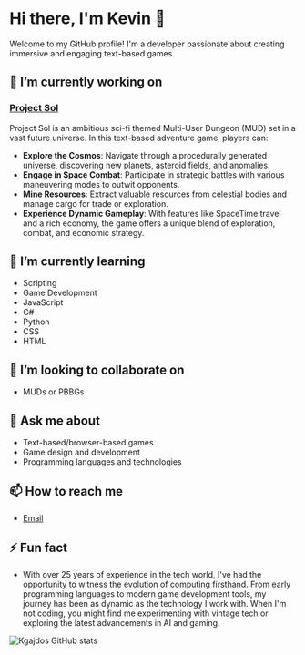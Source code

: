 # Hi there, I'm Kevin 👋

Welcome to my GitHub profile! I'm a developer passionate about creating immersive and engaging text-based games.

## 🔭 I’m currently working on

### [Project Sol](https://github.com/Kgajdos/MUD-Project-Sol)
Project Sol is an ambitious sci-fi themed Multi-User Dungeon (MUD) set in a vast future universe. In this text-based adventure game, players can:

- **Explore the Cosmos**: Navigate through a procedurally generated universe, discovering new planets, asteroid fields, and anomalies.
- **Engage in Space Combat**: Participate in strategic battles with various maneuvering modes to outwit opponents.
- **Mine Resources**: Extract valuable resources from celestial bodies and manage cargo for trade or exploration.
- **Experience Dynamic Gameplay**: With features like SpaceTime travel and a rich economy, the game offers a unique blend of exploration, combat, and economic strategy.

## 🌱 I’m currently learning

- Scripting
- Game Development
- JavaScript
- C#
- Python
- CSS
- HTML

## 👯 I’m looking to collaborate on

- MUDs or PBBGs

## 💬 Ask me about

- Text-based/browser-based games
- Game design and development
- Programming languages and technologies

## 📫 How to reach me

- [Email](mailto:kgajdos71@gmail.com)

## ⚡ Fun fact

- With over 25 years of experience in the tech world, I've had the opportunity to witness the evolution of computing firsthand. From early programming languages to modern game development tools, my journey has been as dynamic as the technology I work with. When I'm not coding, you might find me experimenting with vintage tech or exploring the latest advancements in AI and gaming.
  
![Kgajdos GitHub stats](https://github-readme-stats.vercel.app/api?username=Kgajdos&show_icons=true&hide_title=false&hide=prs&count_private=true)

<!---
Kgajdos/Kgajdos is a ✨ special ✨ repository because its `README.md` (this file) appears on your GitHub profile.
You can click the Preview link to take a look at your changes.
--->
